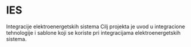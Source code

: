 # IES
Integracije elektroenergetskih sistema
Cilj projekta je uvod u integracione tehnologije i sablone koji se koriste pri integracijama elektroenergetskih sistema.
